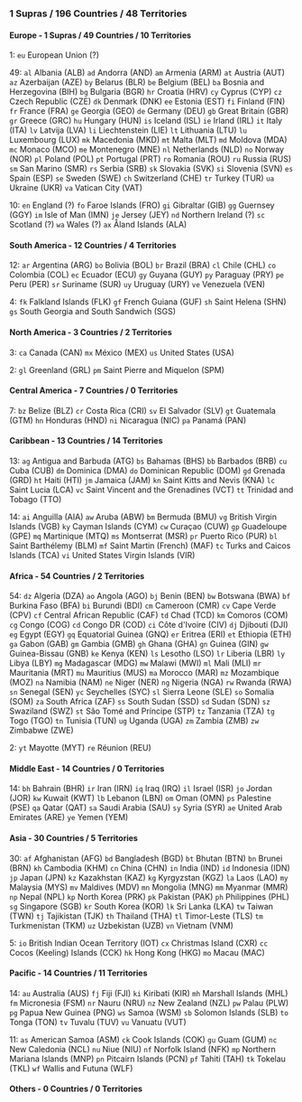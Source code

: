 
### 1 Supras / 196 Countries / 48 Territories




#### Europe - 1 Supras / 49 Countries / 10 Territories

1:
`eu` European Union (?)


49:
`al` Albania (ALB)
`ad` Andorra (AND)
`am` Armenia (ARM)
`at` Austria (AUT)
`az` Azerbaijan (AZE)
`by` Belarus (BLR)
`be` Belgium (BEL)
`ba` Bosnia and Herzegovina (BIH)
`bg` Bulgaria (BGR)
`hr` Croatia (HRV)
`cy` Cyprus (CYP)
`cz` Czech Republic (CZE)
`dk` Denmark (DNK)
`ee` Estonia (EST)
`fi` Finland (FIN)
`fr` France (FRA)
`ge` Georgia (GEO)
`de` Germany (DEU)
`gb` Great Britain (GBR)
`gr` Greece (GRC)
`hu` Hungary (HUN)
`is` Iceland (ISL)
`ie` Irland (IRL)
`it` Italy (ITA)
`lv` Latvija (LVA)
`li` Liechtenstein (LIE)
`lt` Lithuania (LTU)
`lu` Luxembourg (LUX)
`mk` Macedonia (MKD)
`mt` Malta (MLT)
`md` Moldova (MDA)
`mc` Monaco (MCO)
`me` Montenegro (MNE)
`nl` Netherlands (NLD)
`no` Norway (NOR)
`pl` Poland (POL)
`pt` Portugal (PRT)
`ro` Romania (ROU)
`ru` Russia (RUS)
`sm` San Marino (SMR)
`rs` Serbia (SRB)
`sk` Slovakia (SVK)
`si` Slovenia (SVN)
`es` Spain (ESP)
`se` Sweden (SWE)
`ch` Switzerland (CHE)
`tr` Turkey (TUR)
`ua` Ukraine (UKR)
`va` Vatican City (VAT)


10:
`en` England (?)
`fo` Faroe Islands (FRO)
`gi` Gibraltar (GIB)
`gg` Guernsey (GGY)
`im` Isle of Man (IMN)
`je` Jersey (JEY)
`nd` Northern Ireland (?)
`sc` Scotland (?)
`wa` Wales (?)
`ax` Åland Islands (ALA)



#### South America - 12 Countries / 4 Territories



12:
`ar` Argentina (ARG)
`bo` Bolivia (BOL)
`br` Brazil (BRA)
`cl` Chile (CHL)
`co` Colombia (COL)
`ec` Ecuador (ECU)
`gy` Guyana (GUY)
`py` Paraguay (PRY)
`pe` Peru (PER)
`sr` Suriname (SUR)
`uy` Uruguay (URY)
`ve` Venezuela (VEN)


4:
`fk` Falkland Islands (FLK)
`gf` French Guiana (GUF)
`sh` Saint Helena (SHN)
`gs` South Georgia and South Sandwich (SGS)



#### North America - 3 Countries / 2 Territories



3:
`ca` Canada (CAN)
`mx` México (MEX)
`us` United States (USA)


2:
`gl` Greenland (GRL)
`pm` Saint Pierre and Miquelon (SPM)



#### Central America - 7 Countries / 0 Territories



7:
`bz` Belize (BLZ)
`cr` Costa Rica (CRI)
`sv` El Salvador (SLV)
`gt` Guatemala (GTM)
`hn` Honduras (HND)
`ni` Nicaragua (NIC)
`pa` Panamá (PAN)





#### Caribbean - 13 Countries / 14 Territories



13:
`ag` Antigua and Barbuda (ATG)
`bs` Bahamas (BHS)
`bb` Barbados (BRB)
`cu` Cuba (CUB)
`dm` Dominica (DMA)
`do` Dominican Republic (DOM)
`gd` Grenada (GRD)
`ht` Haiti (HTI)
`jm` Jamaica (JAM)
`kn` Saint Kitts and Nevis (KNA)
`lc` Saint Lucia (LCA)
`vc` Saint Vincent and the Grenadines (VCT)
`tt` Trinidad and Tobago (TTO)


14:
`ai` Anguilla (AIA)
`aw` Aruba (ABW)
`bm` Bermuda (BMU)
`vg` British Virgin Islands (VGB)
`ky` Cayman Islands (CYM)
`cw` Curaçao (CUW)
`gp` Guadeloupe (GPE)
`mq` Martinique (MTQ)
`ms` Montserrat (MSR)
`pr` Puerto Rico (PUR)
`bl` Saint Barthélemy (BLM)
`mf` Saint Martin (French) (MAF)
`tc` Turks and Caicos Islands (TCA)
`vi` United States Virgin Islands (VIR)



#### Africa - 54 Countries / 2 Territories



54:
`dz` Algeria (DZA)
`ao` Angola (AGO)
`bj` Benin (BEN)
`bw` Botswana (BWA)
`bf` Burkina Faso (BFA)
`bi` Burundi (BDI)
`cm` Cameroon (CMR)
`cv` Cape Verde (CPV)
`cf` Central African Republic (CAF)
`td` Chad (TCD)
`km` Comoros (COM)
`cg` Congo (COG)
`cd` Congo DR (COD)
`ci` Côte d'Ivoire (CIV)
`dj` Djibouti (DJI)
`eg` Egypt (EGY)
`gq` Equatorial Guinea (GNQ)
`er` Eritrea (ERI)
`et` Ethiopia (ETH)
`ga` Gabon (GAB)
`gm` Gambia (GMB)
`gh` Ghana (GHA)
`gn` Guinea (GIN)
`gw` Guinea-Bissau (GNB)
`ke` Kenya (KEN)
`ls` Lesotho (LSO)
`lr` Liberia (LBR)
`ly` Libya (LBY)
`mg` Madagascar (MDG)
`mw` Malawi (MWI)
`ml` Mali (MLI)
`mr` Mauritania (MRT)
`mu` Mauritius (MUS)
`ma` Morocco (MAR)
`mz` Mozambique (MOZ)
`na` Namibia (NAM)
`ne` Niger (NER)
`ng` Nigeria (NGA)
`rw` Rwanda (RWA)
`sn` Senegal (SEN)
`yc` Seychelles (SYC)
`sl` Sierra Leone (SLE)
`so` Somalia (SOM)
`za` South Africa (ZAF)
`ss` South Sudan (SSD)
`sd` Sudan (SDN)
`sz` Swaziland (SWZ)
`st` São Tomé and Príncipe (STP)
`tz` Tanzania (TZA)
`tg` Togo (TGO)
`tn` Tunisia (TUN)
`ug` Uganda (UGA)
`zm` Zambia (ZMB)
`zw` Zimbabwe (ZWE)


2:
`yt` Mayotte (MYT)
`re` Réunion (REU)



#### Middle East - 14 Countries / 0 Territories



14:
`bh` Bahrain (BHR)
`ir` Iran (IRN)
`iq` Iraq (IRQ)
`il` Israel (ISR)
`jo` Jordan (JOR)
`kw` Kuwait (KWT)
`lb` Lebanon (LBN)
`om` Oman (OMN)
`ps` Palestine (PSE)
`qa` Qatar (QAT)
`sa` Saudi Arabia (SAU)
`sy` Syria (SYR)
`ae` United Arab Emirates (ARE)
`ye` Yemen (YEM)





#### Asia - 30 Countries / 5 Territories



30:
`af` Afghanistan (AFG)
`bd` Bangladesh (BGD)
`bt` Bhutan (BTN)
`bn` Brunei (BRN)
`kh` Cambodia (KHM)
`cn` China (CHN)
`in` India (IND)
`id` Indonesia (IDN)
`jp` Japan (JPN)
`kz` Kazakhstan (KAZ)
`kg` Kyrgyzstan (KGZ)
`la` Laos (LAO)
`my` Malaysia (MYS)
`mv` Maldives (MDV)
`mn` Mongolia (MNG)
`mm` Myanmar (MMR)
`np` Nepal (NPL)
`kp` North Korea (PRK)
`pk` Pakistan (PAK)
`ph` Philippines (PHL)
`sg` Singapore (SGB)
`kr` South Korea (KOR)
`lk` Sri Lanka (LKA)
`tw` Taiwan (TWN)
`tj` Tajikistan (TJK)
`th` Thailand (THA)
`tl` Timor-Leste (TLS)
`tm` Turkmenistan (TKM)
`uz` Uzbekistan (UZB)
`vn` Vietnam (VNM)


5:
`io` British Indian Ocean Territory (IOT)
`cx` Christmas Island (CXR)
`cc` Cocos (Keeling) Islands (CCK)
`hk` Hong Kong (HKG)
`mo` Macau (MAC)



#### Pacific - 14 Countries / 11 Territories



14:
`au` Australia (AUS)
`fj` Fiji (FJI)
`ki` Kiribati (KIR)
`mh` Marshall Islands (MHL)
`fm` Micronesia (FSM)
`nr` Nauru (NRU)
`nz` New Zealand (NZL)
`pw` Palau (PLW)
`pg` Papua New Guinea (PNG)
`ws` Samoa (WSM)
`sb` Solomon Islands (SLB)
`to` Tonga (TON)
`tv` Tuvalu (TUV)
`vu` Vanuatu (VUT)


11:
`as` American Samoa (ASM)
`ck` Cook Islands (COK)
`gu` Guam (GUM)
`nc` New Caledonia (NCL)
`nu` Niue (NIU)
`nf` Norfolk Island (NFK)
`mp` Northern Mariana Islands (MNP)
`pn` Pitcairn Islands (PCN)
`pf` Tahiti (TAH)
`tk` Tokelau (TKL)
`wf` Wallis and Futuna (WLF)



#### Others - 0 Countries / 0 Territories






